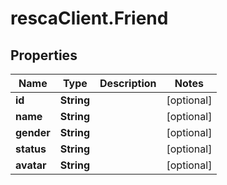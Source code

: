 # rescaClient.Friend

## Properties
Name | Type | Description | Notes
------------ | ------------- | ------------- | -------------
**id** | **String** |  | [optional] 
**name** | **String** |  | [optional] 
**gender** | **String** |  | [optional] 
**status** | **String** |  | [optional] 
**avatar** | **String** |  | [optional] 


